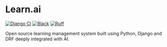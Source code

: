 # Learn.ai

[![Django CI](https://github.com/youzarsiph/learn/actions/workflows/django.yml/badge.svg)](https://github.com/youzarsiph/learn/actions/workflows/django.yml)
[![Black](https://github.com/youzarsiph/learn/actions/workflows/black.yml/badge.svg)](https://github.com/youzarsiph/learn/actions/workflows/black.yml)
[![Ruff](https://github.com/youzarsiph/learn/actions/workflows/ruff.yml/badge.svg)](https://github.com/youzarsiph/learn/actions/workflows/ruff.yml)

Open source learning management system built using Python, Django and DRF deeply integrated with AI.
